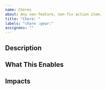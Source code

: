 ```yaml
---
name: Chores
about: Any non-feature, non-fix action item.
title: "Chore: "
labels: "chore :gear:"
assignees: ""
---
```


## Description

<!-- (Required): What are we doing? -->

## What This Enables

<!-- (Required): Why are we doing this? -->

## Impacts

<!-- (Optional): System or people that will be affected -->
